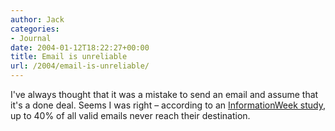 ```yaml
---
author: Jack
categories:
- Journal
date: 2004-01-12T18:22:27+00:00
title: Email is unreliable
url: /2004/email-is-unreliable/
---
```


I've always thought that it was a mistake to send an email and assume that it's a done deal. Seems I was right &#8211; according to an [InformationWeek study][1], up to 40% of all valid emails never reach their destination.

 [1]: http://www.informationweek.com/story/showArticle.jhtml?articleID=17300016 "InformationWeek"
